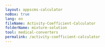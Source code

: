 ```yaml
---
layout: appscms-calculator
noBox: true
lang: en
fileName: Activity-Coefficient-Calculator
folderName: mixture-solution
tool: medical-converters
permalink: /activity-coefficient-calculator
---
```


